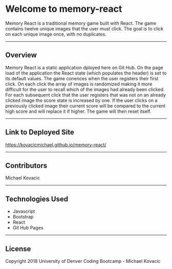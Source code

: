 # Welcome to memory-react
Memory React is a traditional memory game built with React.  The game contains twelve unique images that the user must click.  The goal is to click on each unique image once, with no duplicates.

***

## Overview
Memory React is a static application dployed here on Git Hub.  On the page load of the application the React state (which populates the header) is set to its default values.  The game conences when the user registers their first click.  On each click the array of images is randomized making it more difficult for the user to recall which of the images had already been clicked.  For each subsequent click that the user registers that was not on an already clicked image the score state is increased by one.  If the user clicks on a previously clicked image their current score will be compared to the current high score and will replace it if higher.  The game will then reset itself.

***

## Link to Deployed Site
https://kovacicmichael.github.io/memory-react/

***

## Contributors
Michael Kovacic

***

## Technologies Used
* Javascript
* Bootstrap
* React
* Git Hub Pages

***

## License
Copyright 2018 University of Denver Coding Bootcamp - Michael Kovacic
